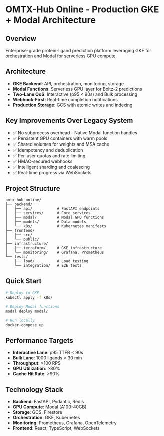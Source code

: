 # OMTX-Hub Online - Production GKE + Modal Architecture

## Overview
Enterprise-grade protein-ligand prediction platform leveraging GKE for orchestration and Modal for serverless GPU compute.

## Architecture
- **GKE Backend**: API, orchestration, monitoring, storage
- **Modal Functions**: Serverless GPU layer for Boltz-2 predictions
- **Two-Lane QoS**: Interactive (p95 < 90s) and Bulk processing
- **Webhook-First**: Real-time completion notifications
- **Production Storage**: GCS with atomic writes and indexing

## Key Improvements Over Legacy System
- ✅ No subprocess overhead - Native Modal function handles
- ✅ Persistent GPU containers with warm pools
- ✅ Shared volumes for weights and MSA cache
- ✅ Idempotency and deduplication
- ✅ Per-user quotas and rate limiting
- ✅ HMAC-secured webhooks
- ✅ Intelligent sharding and coalescing
- ✅ Real-time progress via WebSockets

## Project Structure
```
omtx-hub-online/
├── backend/
│   ├── api/           # FastAPI endpoints
│   ├── services/      # Core services
│   ├── modal/         # Modal GPU functions
│   ├── models/        # Data models
│   └── k8s/           # Kubernetes manifests
├── frontend/
│   ├── src/
│   └── public/
├── infrastructure/
│   ├── terraform/     # GKE infrastructure
│   └── monitoring/    # Grafana, Prometheus
└── tests/
    ├── load/          # Load testing
    └── integration/   # E2E tests
```

## Quick Start
```bash
# Deploy to GKE
kubectl apply -f k8s/

# Deploy Modal functions
modal deploy modal/

# Run locally
docker-compose up
```

## Performance Targets
- **Interactive Lane**: p95 TTFB < 90s
- **Bulk Lane**: 1000 ligands < 30 min
- **Throughput**: >100 RPS
- **GPU Utilization**: >80%
- **Cache Hit Rate**: >90%

## Technology Stack
- **Backend**: FastAPI, Pydantic, Redis
- **GPU Compute**: Modal (A100-40GB)
- **Storage**: GCS, Firestore
- **Orchestration**: GKE, Kubernetes
- **Monitoring**: Prometheus, Grafana, OpenTelemetry
- **Frontend**: React, TypeScript, WebSockets